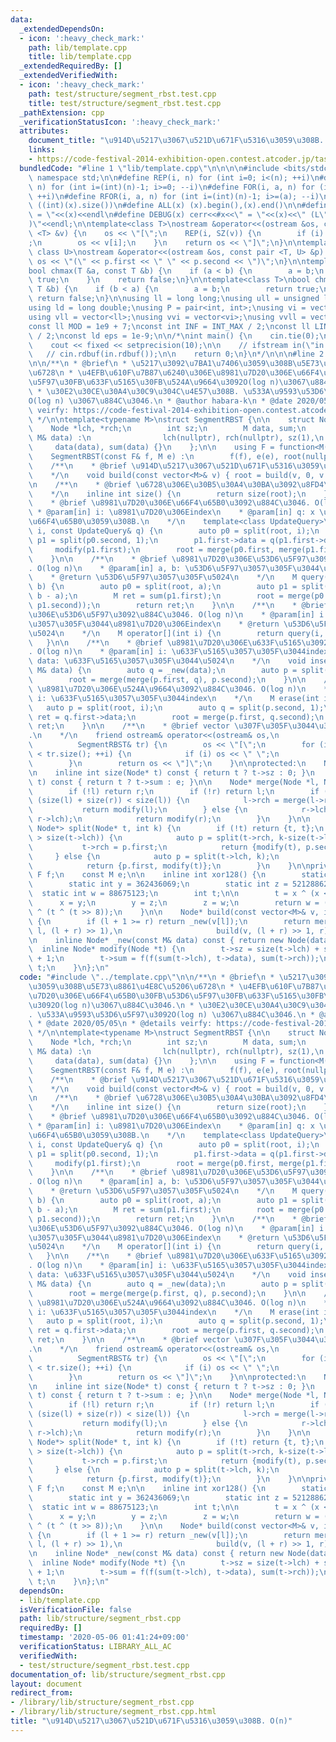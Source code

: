 ```yaml
---
data:
  _extendedDependsOn:
  - icon: ':heavy_check_mark:'
    path: lib/template.cpp
    title: lib/template.cpp
  _extendedRequiredBy: []
  _extendedVerifiedWith:
  - icon: ':heavy_check_mark:'
    path: test/structure/segment_rbst.test.cpp
    title: test/structure/segment_rbst.test.cpp
  _pathExtension: cpp
  _verificationStatusIcon: ':heavy_check_mark:'
  attributes:
    document_title: "\u914D\u5217\u3067\u521D\u671F\u5316\u3059\u308B. O(n)"
    links:
    - https://code-festival-2014-exhibition-open.contest.atcoder.jp/tasks/code_festival_exhibition_b
  bundledCode: "#line 1 \"lib/template.cpp\"\n\n\n\n#include <bits/stdc++.h>\n\nusing\
    \ namespace std;\n\n#define REP(i, n) for (int i=0; i<(n); ++i)\n#define RREP(i,\
    \ n) for (int i=(int)(n)-1; i>=0; --i)\n#define FOR(i, a, n) for (int i=(a); i<(n);\
    \ ++i)\n#define RFOR(i, a, n) for (int i=(int)(n)-1; i>=(a); --i)\n\n#define SZ(x)\
    \ ((int)(x).size())\n#define ALL(x) (x).begin(),(x).end()\n\n#define DUMP(x) cerr<<#x<<\"\
    \ = \"<<(x)<<endl\n#define DEBUG(x) cerr<<#x<<\" = \"<<(x)<<\" (L\"<<__LINE__<<\"\
    )\"<<endl;\n\ntemplate<class T>\nostream &operator<<(ostream &os, const vector\
    \ <T> &v) {\n    os << \"[\";\n    REP(i, SZ(v)) {\n        if (i) os << \", \"\
    ;\n        os << v[i];\n    }\n    return os << \"]\";\n}\n\ntemplate<class T,\
    \ class U>\nostream &operator<<(ostream &os, const pair <T, U> &p) {\n    return\
    \ os << \"(\" << p.first << \" \" << p.second << \")\";\n}\n\ntemplate<class T>\n\
    bool chmax(T &a, const T &b) {\n    if (a < b) {\n        a = b;\n        return\
    \ true;\n    }\n    return false;\n}\n\ntemplate<class T>\nbool chmin(T &a, const\
    \ T &b) {\n    if (b < a) {\n        a = b;\n        return true;\n    }\n   \
    \ return false;\n}\n\nusing ll = long long;\nusing ull = unsigned long long;\n\
    using ld = long double;\nusing P = pair<int, int>;\nusing vi = vector<int>;\n\
    using vll = vector<ll>;\nusing vvi = vector<vi>;\nusing vvll = vector<vll>;\n\n\
    const ll MOD = 1e9 + 7;\nconst int INF = INT_MAX / 2;\nconst ll LINF = LLONG_MAX\
    \ / 2;\nconst ld eps = 1e-9;\n\n/*\nint main() {\n    cin.tie(0);\n    ios::sync_with_stdio(false);\n\
    \    cout << fixed << setprecision(10);\n\n    // ifstream in(\"in.txt\");\n \
    \   // cin.rdbuf(in.rdbuf());\n\n    return 0;\n}\n*/\n\n\n#line 2 \"lib/structure/segment_rbst.cpp\"\
    \n\n/**\n * @brief\n * \u5217\u3092\u7BA1\u7406\u3059\u308B\u5E73\u8861\u4E8C\u5206\
    \u6728\n * \u4EFB\u610F\u7B87\u6240\u306E\u8981\u7D20\u306E\u66F4\u65B0\u30FB\u53D6\
    \u5F97\u30FB\u633F\u5165\u30FB\u524A\u9664\u3092O(log n)\u3067\u884C\u3046.\n\
    \ * \u30E2\u30CE\u30A4\u30C9\u304C\u4E57\u308B. \u533A\u9593\u53D6\u5F97\u3092\
    O(log n) \u3067\u884C\u3046.\n * @author habara-k\n * @date 2020/05/05\n * @details\
    \ veirfy: https://code-festival-2014-exhibition-open.contest.atcoder.jp/tasks/code_festival_exhibition_b\n\
    \ */\n\ntemplate<typename M>\nstruct SegmentRBST {\n\n    struct Node {\n    \
    \    Node *lch, *rch;\n        int sz;\n        M data, sum;\n        Node(const\
    \ M& data) :\n                lch(nullptr), rch(nullptr), sz(1),\n           \
    \     data(data), sum(data) {}\n    };\n\n    using F = function<M(M,M)>;\n\n\
    \    SegmentRBST(const F& f, M e) :\n        f(f), e(e), root(nullptr) {}\n\n\
    \    /**\n    * @brief \u914D\u5217\u3067\u521D\u671F\u5316\u3059\u308B. O(n)\n\
    \    */\n    void build(const vector<M>& v) { root = build(v, 0, v.size()); }\n\
    \n    /**\n    * @brief \u6728\u306E\u30B5\u30A4\u30BA\u3092\u8FD4\u3059. O(1)\n\
    \    */\n    inline int size() {\n        return size(root);\n    }\n\n    /**\n\
    \    * @brief \u8981\u7D20\u306E\u66F4\u65B0\u3092\u884C\u3046. O(log n)\n   \
    \ * @param[in] i: \u8981\u7D20\u306Eindex\n    * @param[in] q: x \u3092q(x) \u3067\
    \u66F4\u65B0\u3059\u308B.\n    */\n    template<class UpdateQuery>\n    void update(int\
    \ i, const UpdateQuery& q) {\n        auto p0 = split(root, i);\n        auto\
    \ p1 = split(p0.second, 1);\n        p1.first->data = q(p1.first->data);\n   \
    \     modify(p1.first);\n        root = merge(p0.first, merge(p1.first, p1.second));\n\
    \    }\n\n    /**\n    * @brief \u8981\u7D20\u306E\u53D6\u5F97\u3092\u884C\u3046\
    . O(log n)\n    * @param[in] a, b: \u53D6\u5F97\u3057\u305F\u3044\u533A\u9593\n\
    \    * @return \u53D6\u5F97\u3057\u305F\u5024\n    */\n    M query(int a, int\
    \ b) {\n        auto p0 = split(root, a);\n        auto p1 = split(p0.second,\
    \ b - a);\n        M ret = sum(p1.first);\n        root = merge(p0.first, merge(p1.first,\
    \ p1.second));\n        return ret;\n    }\n\n    /**\n    * @brief \u8981\u7D20\
    \u306E\u53D6\u5F97\u3092\u884C\u3046. O(log n)\n    * @param[in] i: \u53D6\u5F97\
    \u3057\u305F\u3044\u8981\u7D20\u306Eindex\n    * @return \u53D6\u5F97\u3057\u305F\
    \u5024\n    */\n    M operator[](int i) {\n        return query(i, i + 1);\n \
    \   }\n\n    /**\n    * @brief \u8981\u7D20\u306E\u633F\u5165\u3092\u884C\u3046\
    . O(log n)\n    * @param[in] i: \u633F\u5165\u3057\u305F\u3044index\n    * @param[in]\
    \ data: \u633F\u5165\u3057\u305F\u3044\u5024\n    */\n    void insert(int i, const\
    \ M& data) {\n        auto q = _new(data);\n        auto p = split(root, i);\n\
    \        root = merge(merge(p.first, q), p.second);\n    }\n\n    /**\n    * @brief\
    \ \u8981\u7D20\u306E\u524A\u9664\u3092\u884C\u3046. O(log n)\n    * @param[in]\
    \ i: \u633F\u5165\u3057\u305F\u3044index\n    */\n    M erase(int i) {\n     \
    \   auto p = split(root, i);\n        auto q = split(p.second, 1);\n        M\
    \ ret = q.first->data;\n        root = merge(p.first, q.second);\n        return\
    \ ret;\n    }\n\n    /**\n    * @brief vector \u307F\u305F\u3044\u306B\u51FA\u529B\
    .\n    */\n    friend ostream& operator<<(ostream& os,\n                     \
    \          SegmentRBST& tr) {\n        os << \"[\";\n        for (int i = 0; i\
    \ < tr.size(); ++i) {\n            if (i) os << \" \";\n            os << tr[i];\n\
    \        }\n        return os << \"]\";\n    }\n\nprotected:\n    Node* root;\n\
    \n    inline int size(Node* t) const { return t ? t->sz : 0; }\n    inline M sum(Node*\
    \ t) const { return t ? t->sum : e; }\n\n    Node* merge(Node *l, Node *r) {\n\
    \        if (!l) return r;\n        if (!r) return l;\n        if (xor128() %\
    \ (size(l) + size(r)) < size(l)) {\n            l->rch = merge(l->rch, r);\n \
    \           return modify(l);\n        } else {\n            r->lch = merge(l,\
    \ r->lch);\n            return modify(r);\n        }\n    }\n\n    pair<Node*,\
    \ Node*> split(Node* t, int k) {\n        if (!t) return {t, t};\n        if (k\
    \ > size(t->lch)) {\n            auto p = split(t->rch, k-size(t->lch)-1);\n \
    \           t->rch = p.first;\n            return {modify(t), p.second};\n   \
    \     } else {\n            auto p = split(t->lch, k);\n            t->lch = p.second;\n\
    \            return {p.first, modify(t)};\n        }\n    }\n\nprivate:\n    const\
    \ F f;\n    const M e;\n\n    inline int xor128() {\n        static int x = 123456789;\n\
    \        static int y = 362436069;\n        static int z = 521288629;\n      \
    \  static int w = 88675123;\n        int t;\n\n        t = x ^ (x << 11);\n  \
    \      x = y;\n        y = z;\n        z = w;\n        return w = (w ^ (w >> 19))\
    \ ^ (t ^ (t >> 8));\n    }\n\n    Node* build(const vector<M>& v, int l, int r)\
    \ {\n        if (l + 1 >= r) return _new(v[l]);\n        return merge(build(v,\
    \ l, (l + r) >> 1),\n                     build(v, (l + r) >> 1, r));\n    }\n\
    \n    inline Node* _new(const M& data) const { return new Node(data); }\n\n  \
    \  inline Node* modify(Node *t) {\n        t->sz = size(t->lch) + size(t->rch)\
    \ + 1;\n        t->sum = f(f(sum(t->lch), t->data), sum(t->rch));\n        return\
    \ t;\n    }\n};\n"
  code: "#include \"../template.cpp\"\n\n/**\n * @brief\n * \u5217\u3092\u7BA1\u7406\
    \u3059\u308B\u5E73\u8861\u4E8C\u5206\u6728\n * \u4EFB\u610F\u7B87\u6240\u306E\u8981\
    \u7D20\u306E\u66F4\u65B0\u30FB\u53D6\u5F97\u30FB\u633F\u5165\u30FB\u524A\u9664\
    \u3092O(log n)\u3067\u884C\u3046.\n * \u30E2\u30CE\u30A4\u30C9\u304C\u4E57\u308B\
    . \u533A\u9593\u53D6\u5F97\u3092O(log n) \u3067\u884C\u3046.\n * @author habara-k\n\
    \ * @date 2020/05/05\n * @details veirfy: https://code-festival-2014-exhibition-open.contest.atcoder.jp/tasks/code_festival_exhibition_b\n\
    \ */\n\ntemplate<typename M>\nstruct SegmentRBST {\n\n    struct Node {\n    \
    \    Node *lch, *rch;\n        int sz;\n        M data, sum;\n        Node(const\
    \ M& data) :\n                lch(nullptr), rch(nullptr), sz(1),\n           \
    \     data(data), sum(data) {}\n    };\n\n    using F = function<M(M,M)>;\n\n\
    \    SegmentRBST(const F& f, M e) :\n        f(f), e(e), root(nullptr) {}\n\n\
    \    /**\n    * @brief \u914D\u5217\u3067\u521D\u671F\u5316\u3059\u308B. O(n)\n\
    \    */\n    void build(const vector<M>& v) { root = build(v, 0, v.size()); }\n\
    \n    /**\n    * @brief \u6728\u306E\u30B5\u30A4\u30BA\u3092\u8FD4\u3059. O(1)\n\
    \    */\n    inline int size() {\n        return size(root);\n    }\n\n    /**\n\
    \    * @brief \u8981\u7D20\u306E\u66F4\u65B0\u3092\u884C\u3046. O(log n)\n   \
    \ * @param[in] i: \u8981\u7D20\u306Eindex\n    * @param[in] q: x \u3092q(x) \u3067\
    \u66F4\u65B0\u3059\u308B.\n    */\n    template<class UpdateQuery>\n    void update(int\
    \ i, const UpdateQuery& q) {\n        auto p0 = split(root, i);\n        auto\
    \ p1 = split(p0.second, 1);\n        p1.first->data = q(p1.first->data);\n   \
    \     modify(p1.first);\n        root = merge(p0.first, merge(p1.first, p1.second));\n\
    \    }\n\n    /**\n    * @brief \u8981\u7D20\u306E\u53D6\u5F97\u3092\u884C\u3046\
    . O(log n)\n    * @param[in] a, b: \u53D6\u5F97\u3057\u305F\u3044\u533A\u9593\n\
    \    * @return \u53D6\u5F97\u3057\u305F\u5024\n    */\n    M query(int a, int\
    \ b) {\n        auto p0 = split(root, a);\n        auto p1 = split(p0.second,\
    \ b - a);\n        M ret = sum(p1.first);\n        root = merge(p0.first, merge(p1.first,\
    \ p1.second));\n        return ret;\n    }\n\n    /**\n    * @brief \u8981\u7D20\
    \u306E\u53D6\u5F97\u3092\u884C\u3046. O(log n)\n    * @param[in] i: \u53D6\u5F97\
    \u3057\u305F\u3044\u8981\u7D20\u306Eindex\n    * @return \u53D6\u5F97\u3057\u305F\
    \u5024\n    */\n    M operator[](int i) {\n        return query(i, i + 1);\n \
    \   }\n\n    /**\n    * @brief \u8981\u7D20\u306E\u633F\u5165\u3092\u884C\u3046\
    . O(log n)\n    * @param[in] i: \u633F\u5165\u3057\u305F\u3044index\n    * @param[in]\
    \ data: \u633F\u5165\u3057\u305F\u3044\u5024\n    */\n    void insert(int i, const\
    \ M& data) {\n        auto q = _new(data);\n        auto p = split(root, i);\n\
    \        root = merge(merge(p.first, q), p.second);\n    }\n\n    /**\n    * @brief\
    \ \u8981\u7D20\u306E\u524A\u9664\u3092\u884C\u3046. O(log n)\n    * @param[in]\
    \ i: \u633F\u5165\u3057\u305F\u3044index\n    */\n    M erase(int i) {\n     \
    \   auto p = split(root, i);\n        auto q = split(p.second, 1);\n        M\
    \ ret = q.first->data;\n        root = merge(p.first, q.second);\n        return\
    \ ret;\n    }\n\n    /**\n    * @brief vector \u307F\u305F\u3044\u306B\u51FA\u529B\
    .\n    */\n    friend ostream& operator<<(ostream& os,\n                     \
    \          SegmentRBST& tr) {\n        os << \"[\";\n        for (int i = 0; i\
    \ < tr.size(); ++i) {\n            if (i) os << \" \";\n            os << tr[i];\n\
    \        }\n        return os << \"]\";\n    }\n\nprotected:\n    Node* root;\n\
    \n    inline int size(Node* t) const { return t ? t->sz : 0; }\n    inline M sum(Node*\
    \ t) const { return t ? t->sum : e; }\n\n    Node* merge(Node *l, Node *r) {\n\
    \        if (!l) return r;\n        if (!r) return l;\n        if (xor128() %\
    \ (size(l) + size(r)) < size(l)) {\n            l->rch = merge(l->rch, r);\n \
    \           return modify(l);\n        } else {\n            r->lch = merge(l,\
    \ r->lch);\n            return modify(r);\n        }\n    }\n\n    pair<Node*,\
    \ Node*> split(Node* t, int k) {\n        if (!t) return {t, t};\n        if (k\
    \ > size(t->lch)) {\n            auto p = split(t->rch, k-size(t->lch)-1);\n \
    \           t->rch = p.first;\n            return {modify(t), p.second};\n   \
    \     } else {\n            auto p = split(t->lch, k);\n            t->lch = p.second;\n\
    \            return {p.first, modify(t)};\n        }\n    }\n\nprivate:\n    const\
    \ F f;\n    const M e;\n\n    inline int xor128() {\n        static int x = 123456789;\n\
    \        static int y = 362436069;\n        static int z = 521288629;\n      \
    \  static int w = 88675123;\n        int t;\n\n        t = x ^ (x << 11);\n  \
    \      x = y;\n        y = z;\n        z = w;\n        return w = (w ^ (w >> 19))\
    \ ^ (t ^ (t >> 8));\n    }\n\n    Node* build(const vector<M>& v, int l, int r)\
    \ {\n        if (l + 1 >= r) return _new(v[l]);\n        return merge(build(v,\
    \ l, (l + r) >> 1),\n                     build(v, (l + r) >> 1, r));\n    }\n\
    \n    inline Node* _new(const M& data) const { return new Node(data); }\n\n  \
    \  inline Node* modify(Node *t) {\n        t->sz = size(t->lch) + size(t->rch)\
    \ + 1;\n        t->sum = f(f(sum(t->lch), t->data), sum(t->rch));\n        return\
    \ t;\n    }\n};\n"
  dependsOn:
  - lib/template.cpp
  isVerificationFile: false
  path: lib/structure/segment_rbst.cpp
  requiredBy: []
  timestamp: '2020-05-06 01:41:24+09:00'
  verificationStatus: LIBRARY_ALL_AC
  verifiedWith:
  - test/structure/segment_rbst.test.cpp
documentation_of: lib/structure/segment_rbst.cpp
layout: document
redirect_from:
- /library/lib/structure/segment_rbst.cpp
- /library/lib/structure/segment_rbst.cpp.html
title: "\u914D\u5217\u3067\u521D\u671F\u5316\u3059\u308B. O(n)"
---
```

